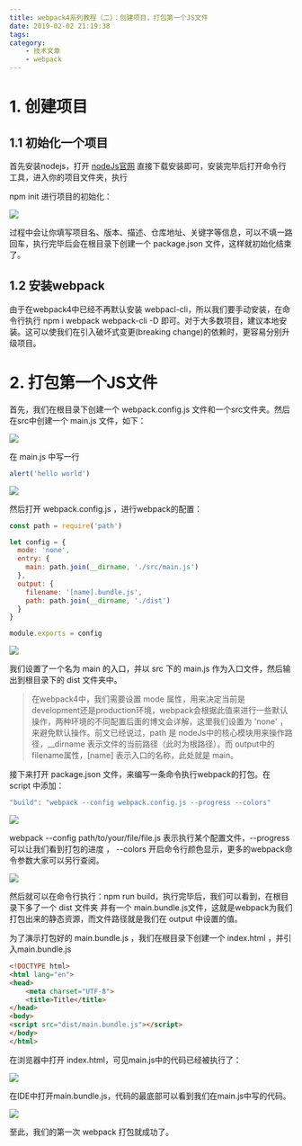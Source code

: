 ```yaml
---
title: webpack4系列教程（二）：创建项目，打包第一个JS文件
date: 2019-02-02 21:19:38
tags:
category:
    - 技术文章
    - webpack
---
```

# 1. 创建项目

## 1.1 初始化一个项目

首先安装nodejs，打开 [nodeJs官网](https://nodejs.org/en/) 直接下载安装即可，安装完毕后打开命令行工具，进入你的项目文件夹，执行

npm init 进行项目的初始化：

![](http://upload-images.jianshu.io/upload_images/2012934-731bdbebf2b3af20?imageMogr2/auto-orient/strip%7CimageView2/2/w/1240)


过程中会让你填写项目名、版本、描述、仓库地址、关键字等信息，可以不填一路回车，执行完毕后会在根目录下创建一个 package.json 文件，这样就初始化结束了。

## 1.2 安装webpack

由于在webpack4中已经不再默认安装 webpacl-cli，所以我们要手动安装，在命令行执行 npm i webpack webpack-cli -D 即可。对于大多数项目，建议本地安装。这可以使我们在引入破坏式变更(breaking change)的依赖时，更容易分别升级项目。

# 2\. 打包第一个JS文件 

首先，我们在根目录下创建一个 webpack.config.js 文件和一个src文件夹。然后在src中创建一个 main.js 文件，如下：

![](http://upload-images.jianshu.io/upload_images/2012934-9f53d80a28b4009f?imageMogr2/auto-orient/strip%7CimageView2/2/w/1240)

在 main.js 中写一行 

``` javascript
alert('hello world')
```

![](https://upload-images.jianshu.io/upload_images/2012934-2735c29e440e6834.gif?imageMogr2/auto-orient/strip) 

然后打开 webpack.config.js ，进行webpack的配置：

``` javascript
const path = require('path')

let config = {
  mode: 'none',
  entry: {
    main: path.join(__dirname, './src/main.js')
  },
  output: {
    filename: '[name].bundle.js',
    path: path.join(__dirname, './dist')
  }
}

module.exports = config
```

![](https://upload-images.jianshu.io/upload_images/2012934-0fd3a489b31c07da.gif?imageMogr2/auto-orient/strip) 

我们设置了一个名为 main 的入口，并以 src 下的 main.js 作为入口文件，然后输出到根目录下的 dist 文件夹中。

> 在webpack4中，我们需要设置 mode 属性，用来决定当前是development还是production环境，webpack会根据此值来进行一些默认操作，两种环境的不同配置后面的博文会详解，这里我们设置为 'none' ，来避免默认操作。前文已经说过，path 是 nodeJs中的核心模块用来操作路径，__dirname 表示文件的当前路径（此时为根路径）。而 output中的filename属性，[name] 表示入口的名称，此处就是 main。

接下来打开 package.json 文件，来编写一条命令执行webpack的打包。在 script 中添加：

``` javascript
"build": "webpack --config webpack.config.js --progress --colors"
```

![](https://upload-images.jianshu.io/upload_images/2012934-2dc5f57ea93dde5b.gif?imageMogr2/auto-orient/strip) 

webpack --config path/to/your/file/file.js 表示执行某个配置文件，--progress可以让我们看到打包的进度 ， --colors 开启命令行颜色显示，更多的webpack命令参数大家可以另行查阅。

![](http://upload-images.jianshu.io/upload_images/2012934-12ab16fb570d42f3.png?imageMogr2/auto-orient/strip%7CimageView2/2/w/1240)



然后就可以在命令行执行：npm run build，执行完毕后，我们可以看到，在根目录下多了一个 dist 文件夹 并有一个 main.bundle.js文件，这就是webpack为我们打包出来的静态资源，而文件路径就是我们在 output 中设置的值。

为了演示打包好的 main.bundle.js ，我们在根目录下创建一个 index.html ，并引入main.bundle.js

``` html
<!DOCTYPE html>
<html lang="en">
<head>
    <meta charset="UTF-8">
    <title>Title</title>
</head>
<body>
<script src="dist/main.bundle.js"></script>
</body>
</html>
```


在浏览器中打开 index.html，可见main.js中的代码已经被执行了：

![](http://upload-images.jianshu.io/upload_images/2012934-6d606afa4a6ea576?imageMogr2/auto-orient/strip%7CimageView2/2/w/1240)



在IDE中打开main.bundle.js，代码的最底部可以看到我们在main.js中写的代码。

![](http://upload-images.jianshu.io/upload_images/2012934-0f1c4b5fa1da29e9.png?imageMogr2/auto-orient/strip%7CimageView2/2/w/1240)

至此，我们的第一次 webpack 打包就成功了。
